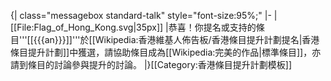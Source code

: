 {| class="messagebox standard-talk" style="font-size:95%;"
|-
|[[File:Flag_of_Hong_Kong.svg|35px]]
|恭喜！你提名或支持的條目'''[[{{{an}}}]]'''於[[Wikipedia:香港維基人佈告板/香港條目提升計劃提名|香港條目提升計劃]]中獲選，請協助條目成為[[Wikipedia:完美的作品|標準條目]]，亦請到條目的討論參與提升的討論。
|}<noinclude>[[Category:香港條目提升計劃模板]]</noinclude>